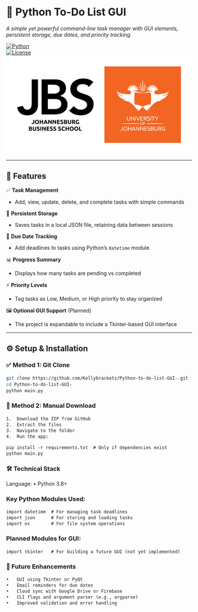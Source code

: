# 📝 Python To-Do List GUI  
*A simple yet powerful command-line task manager with GUI elements, persistent storage, due dates, and priority tracking.*

[![Python](https://img.shields.io/badge/Python-3.8%2B-blue)](https://www.python.org/)  
[![License](https://img.shields.io/badge/License-MIT-green)](LICENSE)  
![To-Do App Demo](todo_logo.png)  

---

## 🚀 Features  

✅ **Task Management**  
- Add, view, update, delete, and complete tasks with simple commands  

💾 **Persistent Storage**  
- Saves tasks in a local JSON file, retaining data between sessions  

📅 **Due Date Tracking**  
- Add deadlines to tasks using Python’s `datetime` module  

📊 **Progress Summary**  
- Displays how many tasks are pending vs completed  

⚡ **Priority Levels**  
- Tag tasks as Low, Medium, or High priority to stay organized  

🖼️ **Optional GUI Support** (Planned)  
- The project is expandable to include a Tkinter-based GUI interface  

---

## ⚙️ Setup & Installation  

### ✅ Method 1: Git Clone  
```bash
git clone https://github.com/Kellybrackets/Python-to-do-list-GUI-.git
cd Python-to-do-list-GUI-
python main.py
```

### 📁 Method 2: Manual Download
	1.	Download the ZIP from GitHub
	2.	Extract the files
	3.	Navigate to the folder
	4.	Run the app:
 ```
pip install -r requirements.txt  # Only if dependencies exist
python main.py
 ```

### 🛠️ Technical Stack

Language:
	•	Python 3.8+

### Key Python Modules Used:
 ```
import datetime  # For managing task deadlines
import json      # For storing and loading tasks
import os        # For file system operations
 ```

### Planned Modules for GUI:
 ```
import tkinter   # For building a future GUI (not yet implemented)
 ```

### 📌 Future Enhancements
	•	GUI using Tkinter or PyQt
	•	Email reminders for due dates
	•	Cloud sync with Google Drive or Firebase
	•	CLI flags and argument parser (e.g., argparse)
	•	Improved validation and error handling

